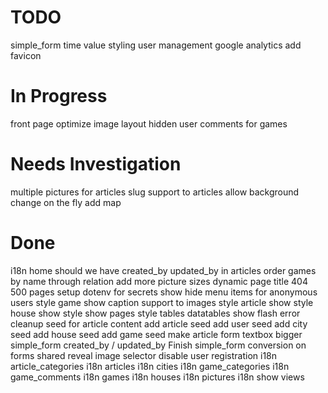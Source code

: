 
TODO
=======================

simple_form time value styling
user management
google analytics
add favicon


In Progress
=======================

front page optimize image layout
hidden user comments for games


Needs Investigation
=======================

multiple pictures for articles
slug support to articles
allow background change on the fly
add map


Done
=======================

i18n home
should we have created_by updated_by in articles
order games by name through relation
add more picture sizes
dynamic page title
404 500 pages
setup dotenv for secrets
show hide menu items for anonymous users
style game show
caption support to images
style article show
style house show
style show pages
style tables datatables
show flash error
cleanup seed for article content
add article seed
add user seed
add city seed
add house seed
add game seed
make article form textbox bigger
simple_form created_by / updated_by
Finish simple_form conversion on forms
shared reveal image selector
disable user registration
i18n article_categories
i18n articles
i18n cities
i18n game_categories
i18n game_comments
i18n games
i18n houses
i18n pictures
i18n show views


